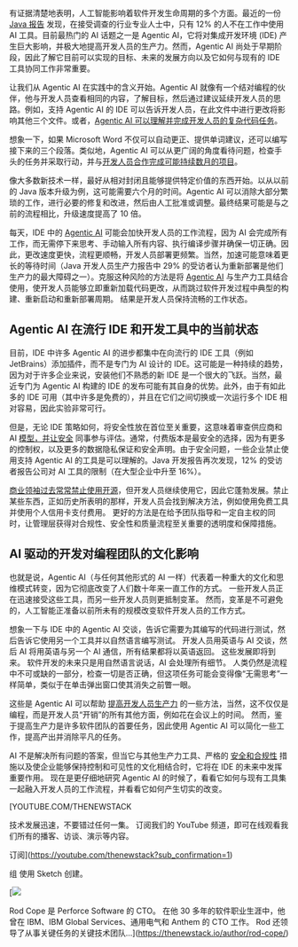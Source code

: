 有证据清楚地表明，人工智能影响着软件开发生命周期的多个方面。最近的一份 [Java 报告](https://www.jrebel.com/resources/java-developer-productivity-report-2025) 发现，在接受调查的行业专业人士中，只有 12% 的人不在工作中使用 AI 工具。目前最热门的 AI 话题之一是 Agentic AI，它将对集成开发环境 (IDE) 产生巨大影响，并极大地提高开发人员的生产力。然而，Agentic AI 尚处于早期阶段，因此了解它目前可以实现的目标、未来的发展方向以及它如何与现有的 IDE 工具协同工作非常重要。

让我们从 Agentic AI 在实践中的含义开始。Agentic AI 就像有一个结对编程的伙伴，他与开发人员查看相同的内容，了解目标，然后通过建议延续开发人员的思路。例如，支持 Agentic AI 的 IDE 可以告诉开发人员，在此文件中进行更改将影响其他三个文件。或者，[Agentic AI 可以理解并完成开发人员的复杂代码任务](https://thenewstack.io/jetbrains-agentic-ai-assistant-helps-automate-coding-tasks/)。

想象一下，如果 Microsoft Word 不仅可以自动更正、提供单词建议，还可以编写接下来的三个段落。类似地，Agentic AI 可以从更广阔的角度看待问题，检查手头的任务并采取行动，并与[开发人员合作完成可能持续数月的项目](https://thenewstack.io/how-a-developer-might-improve-the-geolocation-app-what3words/)。

像大多数新技术一样，最好从相对封闭且能够提供特定价值的东西开始。以从以前的 Java 版本升级为例，这可能需要六个月的时间。Agentic AI 可以消除大部分繁琐的工作，进行必要的修复和改进，然后由人工批准或调整。最终结果可能是与之前的流程相比，升级速度提高了 10 倍。

每天，IDE 中的 [Agentic AI](https://thenewstack.io/ai-agents-why-workflows-are-the-llm-use-case-to-watch/) 可能会加快开发人员的工作流程，因为 AI 会完成所有工作，而无需停下来思考、手动输入所有内容、执行编译步骤并确保一切正确。因此，更改速度更快，流程更顺畅，开发人员部署更频繁。当然，加速可能意味着更长的等待时间（Java 开发人员生产力报告中 29% 的受访者认为重新部署是他们生产力的最大障碍之一）。克服这种风险的方法是将 [Agentic AI](https://thenewstack.io/agentic-ai-is-coming-but-can-your-data-infrastructure-keep-up/) 与生产力工具结合使用，使开发人员能够立即重新加载代码更改，从而跳过软件开发过程中典型的构建、重新启动和重新部署周期。 结果是开发人员保持流畅的工作状态。

## Agentic AI 在流行 IDE 和开发工具中的当前状态

目前，IDE 中许多 Agentic AI 的进步都集中在向流行的 IDE 工具（例如 JetBrains）添加插件，而不是专门为 AI 设计的 IDE。这可能是一种持续的趋势，因为对于许多企业来说，安装他们不熟悉的新 IDE 是一个很大的飞跃。当然，最近专门为 Agentic AI 构建的 IDE 的发布可能有其自身的优势。此外，由于有如此多的 IDE 可用（其中许多是免费的），并且在它们之间切换或一次运行多个 IDE 相对容易，因此实验非常可行。

但是，无论 IDE 策略如何，将安全性放在首位至关重要，这意味着审查供应商和 AI [模型，并让安全](https://thenewstack.io/7-llm-risks-and-api-management-strategies/) 同事参与评估。通常，付费版本是最安全的选择，因为有更多的控制权，以及更多的数据隐私保证和安全声明。由于安全问题，一些企业禁止使用支持 Agentic AI 的工具是可以理解的。Java 开发报告再次发现，12% 的受访者报告公司对 AI 工具的限制（在大型企业中升至 16%）。

[商业领袖过去常常禁止使用开源](https://thenewstack.io/entrepreneurship-for-engineers-open-source-business-models/)，但开发人员继续使用它，因此它蓬勃发展。禁止某些东西，正如历史所表明的那样，开发人员会找到解决方法，例如使用免费工具并使用个人信用卡支付费用。 更好的方法是在给予团队指导和一定自主权的同时，让管理层获得对合规性、安全性和质量流程至关重要的透明度和保障措施。

## AI 驱动的开发对编程团队的文化影响

也就是说，Agentic AI（与任何其他形式的 AI 一样）代表着一种重大的文化和思维模式转变，因为它彻底改变了人们数十年来一直工作的方式。 一些开发人员正在迅速接受这些工具，而另一些开发人员则更抵制变革。 然而，变革是不可避免的，人工智能正准备以前所未有的规模改变软件开发人员的工作方式。

想象一下与 IDE 中的 Agentic AI 交谈，告诉它需要为其编写的代码进行测试，然后告诉它使用另一个工具并以自然语言编写测试。 开发人员用英语与 AI 交谈，然后 AI 将用英语与另一个 AI 通信，所有结果都将以英语返回。 这些发展即将到来。 软件开发的未来只是用自然语言说话，AI 会处理所有细节。 人类仍然是流程中不可或缺的一部分，检查一切是否正确，但这项任务可能会变得像“无需思考”一样简单，类似于在单击弹出窗口使其消失之前瞥一眼。

这些是 Agentic AI 可以帮助 [提高开发人员生产力](https://thenewstack.io/developer-productivity-metrics-drive-continuous-improvement/) 的一些方法，当然，这不仅仅是编程，而是开发人员“开销”的所有其他方面，例如花在会议上的时间。 然而，鉴于提高生产力是许多软件团队的首要任务，因此使用 Agentic AI 可以简化一些工作，提高产出并消除平凡的任务。

AI 不是解决所有问题的答案，但当它与其他生产力工具、严格的 [安全和合规性](https://thenewstack.io/want-to-mitigate-risk-invest-in-automation/) 措施以及使企业能够保持控制和可见性的文化相结合时，它将在 IDE 的未来中发挥重要作用。 现在是更仔细地研究 Agentic AI 的时候了，看看它如何与现有工具集一起融入开发人员的工作流程，并看看它如何产生切实的改变。

[YOUTUBE.COM/THENEWSTACK

技术发展迅速，不要错过任何一集。 订阅我们的 YouTube
频道，即可在线观看我们所有的播客、访谈、演示等内容。

订阅](https://youtube.com/thenewstack?sub_confirmation=1)

组
使用 Sketch 创建。

[![](https://thenewstack.io/wp-content/uploads/2025/07/5835b723-rod-cope-perforce-600x600.jpg)

Rod Cope 是 Perforce Software 的 CTO。 在他 30 多年的软件职业生涯中，他曾在 IBM、IBM Global Services、通用电气和 Anthem 的 CTO 工作。 Rod 还领导了从事关键任务的关键技术团队...](https://thenewstack.io/author/rod-cope/)
